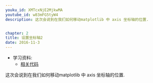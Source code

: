 ```yaml
---
youku_id: XMTcxNjE2MjkwMA
youtube_id: w83mFG5tyW4
description: 这次会说到在我们如何移动matplotlib 中 axis 坐标轴的位置.


chapter: 2
title: 设置坐标轴2
date: 2016-11-3
---
```

* 学习资料:
  * [相关代码](https://github.com/MorvanZhou/tutorials/blob/master/matplotlibTUT/plt6_ax_setting2.py)

这次会说到在我们如何移动matplotlib 中 axis 坐标轴的位置.

